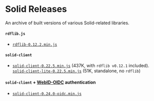 # Solid Releases
An archive of built versions of various Solid-related libraries.

#### `rdflib.js`

* [`rdflib-0.12.2.min.js`](https://solid.github.io/releases/rdflib.js/rdflib-0.12.2.min.js)

#### `solid-client`
* [`solid-client-0.22.5.min.js`](https://solid.github.io/releases/solid.js/solid-0.22.5.min.js)
  (437K, with `rdflib v0.12.1` included).
  [`solid-client-lite-0.22.5.min.js`](https://solid.github.io/releases/solid.js/solid-client-lite-0.22.5.min.js) (51K, standalone, no `rdflib`)

#### `solid-client` + [WebID-OIDC](https://github.com/solid/solid/tree/master/proposals/webid-oidc) authentication

* [`solid-client-0.24.0-oidc.min.js`](https://solid.github.io/releases/solid.js/solid-client-0.24.0-oidc.min.js)
